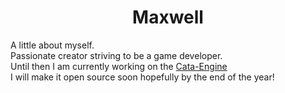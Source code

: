 <h1 style = "text-align:center;"> Maxwell </h1>
A little about myself.
<br>Passionate creator striving to be a game developer.
<br>Until then I am currently working on the <a href ="https://github.com/powwwy/cata-engine">Cata-Engine</a>
<br>I will make it open source soon hopefully by the end of the year!
